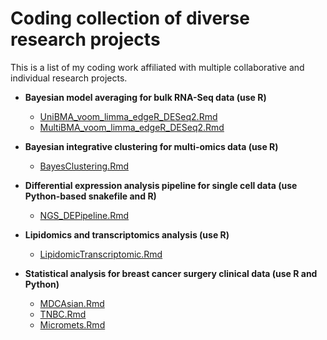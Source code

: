 # Coding collection of diverse research projects

This is a list of my coding work affiliated with multiple collaborative and individual research projects.

- **Bayesian model averaging for bulk RNA-Seq data (use R)**
  - [UniBMA_voom_limma_edgeR_DESeq2.Rmd](UniBMA_voom_limma_edgeR_DESeq2.Rmd)
  - [MultiBMA_voom_limma_edgeR_DESeq2.Rmd](MultiBMA_voom_limma_edgeR_DESeq2.Rmd)

- **Bayesian integrative clustering for multi-omics data (use R)**
  - [BayesClustering.Rmd](BayesClustering.Rmd)
  
- **Differential expression analysis pipeline for single cell data (use Python-based snakefile and R)**
  - [NGS_DEPipeline.Rmd](NGS_DEPipeline.Rmd)
  
- **Lipidomics and transcriptomics analysis (use R)**
  - [LipidomicTranscriptomic.Rmd](LipidomicTranscriptomic.Rmd)

- **Statistical analysis for breast cancer surgery clinical data (use R and Python)**
  - [MDCAsian.Rmd](MDCAsian.Rmd)
  - [TNBC.Rmd](TNBC.Rmd)
  - [Micromets.Rmd](Micromets.Rmd)
